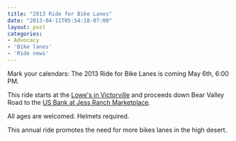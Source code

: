 ```yaml
---
title: "2013 Ride for Bike Lanes"
date: "2013-04-11T05:54:18-07:00"
layout: post
categories:
- Advocacy
- 'Bike lanes'
- 'Ride news'
---
```


Mark your calendars: The 2013 Ride for Bike Lanes is coming May 6th, 6:00 PM.  
  
This ride starts at the [Lowe's in Victorville](https://maps.google.com/maps/ms?msid=215035994414614480742.0004da155a07ccfa77913&msa=0&ll=34.470014,-117.349927&spn=0.003202,0.002519&iwloc=0004da155c8b19985a966) and proceeds down Bear Valley Road to the [US Bank at Jess Ranch Marketplace](https://maps.google.com/maps/ms?msid=215035994414614480742.0004da155a07ccfa77913&msa=0&ll=34.470015,-117.245442&spn=0.003202,0.002519&iwloc=0004da155a09df709e94a).

All ages are welcomed. Helmets required.

This annual ride promotes the need for more bikes lanes in the high desert.